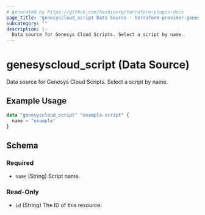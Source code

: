 ```yaml
---
# generated by https://github.com/hashicorp/terraform-plugin-docs
page_title: "genesyscloud_script Data Source - terraform-provider-genesyscloud-jonesb"
subcategory: ""
description: |-
  Data source for Genesys Cloud Scripts. Select a script by name.
---
```


# genesyscloud_script (Data Source)

Data source for Genesys Cloud Scripts. Select a script by name.

## Example Usage

```terraform
data "genesyscloud_script" "example-script" {
  name = "example"
}
```

<!-- schema generated by tfplugindocs -->
## Schema

### Required

- `name` (String) Script name.

### Read-Only

- `id` (String) The ID of this resource.



